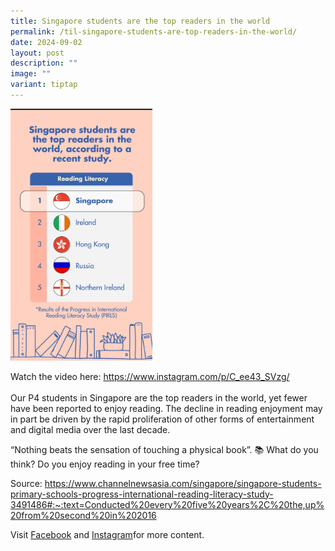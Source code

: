 ```yaml
---
title: Singapore students are the top readers in the world
permalink: /til-singapore-students-are-top-readers-in-the-world/
date: 2024-09-02
layout: post
description: ""
image: ""
variant: tiptap
---
```

<p></p>
<div class="isomer-image-wrapper">
<img style="width: 45%;" height="auto" width="100%" alt="" src="/images/connexionsg/SG_students_are_top_readers.jpg">
</div>
<p>Watch the video here: <a href="https://www.instagram.com/p/C_ee43_SVzg/" rel="noopener noreferrer nofollow" target="_blank">https://www.instagram.com/p/C_ee43_SVzg/</a> 
<br>
<br>Our P4 students in Singapore are the top readers in the world, yet fewer
have been reported to enjoy reading. The decline in reading enjoyment may
in part be driven by the rapid proliferation of other forms of entertainment
and digital media over the last decade.</p>
<p>“Nothing beats the sensation of touching a physical book”. 📚 What do
you think? Do you enjoy reading in your free time?</p>
<p>Source: <a href="https://www.channelnewsasia.com/singapore/singapore-students-primary-schools-progress-international-reading-literacy-study-3491486#:~:text=Conducted%20every%20five%20years%2C%20the,up%20from%20second%20in%202016" rel="noopener noreferrer nofollow" target="_blank">https://www.channelnewsasia.com/singapore/singapore-students-primary-schools-progress-international-reading-literacy-study-3491486#:~:text=Conducted%20every%20five%20years%2C%20the,up%20from%20second%20in%202016</a>
</p>
<p>Visit <a href="https://www.facebook.com/ConnexionSG" rel="noopener nofollow" target="_blank">Facebook</a> and
<a href="https://www.instagram.com/connexionsg/" rel="noopener nofollow" target="_blank">Instagram</a>for more content.</p>